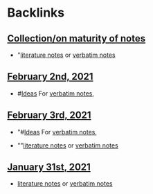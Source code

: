 
# Backlinks
## [Collection/on maturity of notes](<Collection/on maturity of notes.md>)
- "[literature notes](<literature notes.md>) or [verbatim notes](<verbatim notes.md>)

## [February 2nd, 2021](<February 2nd, 2021.md>)
- #[Ideas](<Ideas.md>) For [verbatim notes](<verbatim notes.md>),

## [February 3rd, 2021](<February 3rd, 2021.md>)
- "#[Ideas](<Ideas.md>) For [verbatim notes](<verbatim notes.md>),

- ""[literature notes](<literature notes.md>) or [verbatim notes](<verbatim notes.md>)

## [January 31st, 2021](<January 31st, 2021.md>)
- [literature notes](<literature notes.md>) or [verbatim notes](<verbatim notes.md>)

